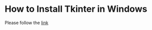 # How to Install Tkinter in Windows

Please follow the [link](https://www.geeksforgeeks.org/how-to-install-tkinter-in-windows/)